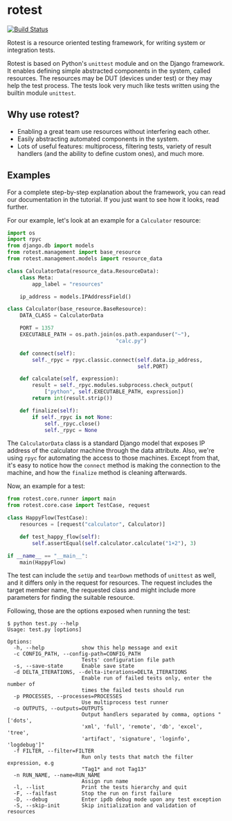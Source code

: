 # rotest
[![Build Status](https://travis-ci.org/gregoil/rotest.svg?branch=master)](https://travis-ci.org/gregoil/rotest)

Rotest is a resource oriented testing framework, for writing system or
integration tests.

Rotest is based on Python's `unittest` module and on the Django framework.
It enables defining simple abstracted components in the system, called
resources. The resources may be DUT (devices under test) or they may help
the test process. The tests look very much like tests written using the
builtin module `unittest`.

## Why use rotest?
- Enabling a great team use resources without interfering each other.
- Easily abstracting automated components in the system.
- Lots of useful features: multiprocess, filtering tests, variety of result
  handlers (and the ability to define custom ones), and much more.

## Examples
For a complete step-by-step explanation about the framework, you can read
our documentation in the tutorial. If you just want to see how it looks,
read further.

For our example, let's look at an example for a `Calculator` resource:
```python
import os
import rpyc
from django.db import models
from rotest.management import base_resource
from rotest.management.models import resource_data

class CalculatorData(resource_data.ResourceData):
    class Meta:
        app_label = "resources"

    ip_address = models.IPAddressField()

class Calculator(base_resource.BaseResource):
    DATA_CLASS = CalculatorData

    PORT = 1357
    EXECUTABLE_PATH = os.path.join(os.path.expanduser("~"),
                                   "calc.py")

    def connect(self):
        self._rpyc = rpyc.classic.connect(self.data.ip_address,
                                          self.PORT)

    def calculate(self, expression):
        result = self._rpyc.modules.subprocess.check_output(
            ["python", self.EXECUTABLE_PATH, expression])
        return int(result.strip())

    def finalize(self):
        if self._rpyc is not None:
            self._rpyc.close()
            self._rpyc = None
```
The `CalculatorData` class is a standard Django model that exposes IP
address of the calculator machine through the data attribute.
Also, we're using `rpyc` for automating the access to those machines. Except
from that, it's easy to notice how the `connect` method is making the
connection to the machine, and how the `finalize` method is cleaning
afterwards.

Now, an example for a test:
```python
from rotest.core.runner import main
from rotest.core.case import TestCase, request

class HappyFlow(TestCase):
    resources = [request("calculator", Calculator)]

    def test_happy_flow(self):
        self.assertEqual(self.calculator.calculate("1+2"), 3)

if __name__ == "__main__":
    main(HappyFlow)
```
The test can include the `setUp` and `tearDown` methods of `unittest` as
well, and it differs only in the request for resources. The request includes
the target member name, the requested class and might include more
parameters for finding the suitable resource.

Following, those are the options exposed when running the test:
```commandline
$ python test.py --help
Usage: test.py [options]

Options:
  -h, --help            show this help message and exit
  -c CONFIG_PATH, --config-path=CONFIG_PATH
                        Tests' configuration file path
  -s, --save-state      Enable save state
  -d DELTA_ITERATIONS, --delta-iterations=DELTA_ITERATIONS
                        Enable run of failed tests only, enter the number of
                        times the failed tests should run
  -p PROCESSES, --processes=PROCESSES
                        Use multiprocess test runner
  -o OUTPUTS, --outputs=OUTPUTS
                        Output handlers separated by comma, options "['dots',
                        'xml', 'full', 'remote', 'db', 'excel', 'tree',
                        'artifact', 'signature', 'loginfo', 'logdebug']"
  -f FILTER, --filter=FILTER
                        Run only tests that match the filter expression, e.g
                        "Tag1* and not Tag13"
  -n RUN_NAME, --name=RUN_NAME
                        Assign run name
  -l, --list            Print the tests hierarchy and quit
  -F, --failfast        Stop the run on first failure
  -D, --debug           Enter ipdb debug mode upon any test exception
  -S, --skip-init       Skip initialization and validation of resources
```
